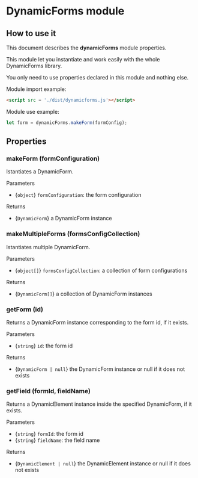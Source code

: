 # DynamicForms module
## How to use it
This document describes the **dynamicForms** module properties.

This module let you instantiate and work easily with the whole DynamicForms library.

You only need to use properties declared in this module and nothing else.

Module import example:
```html
<script src = './dist/dynamicforms.js'></script>
```

Module use example:
```javascript
let form = dynamicForms.makeForm(formConfig);
```
## Properties

### makeForm (formConfiguration)
Istantiates a DynamicForm.

Parameters
- {`object`} `formConfiguration`: the form configuration

Returns
- {`DynamicForm`} a DynamicForm instance

### makeMultipleForms (formsConfigCollection)
Istantiates multiple DynamicForm.

Parameters
- {`object[]`} `formsConfigCollection`: a collection of form configurations

Returns
- {`DynamicForm[]`} a collection of DynamicForm instances

### getForm (id)
Returns a DynamicForm instance corresponding to the form id, if it exists.

Parameters
- {`string`} `id`: the form id

Returns
- {`DynamicForm | null`} the DynamicForm instance or null if it does not exists

### getField (formId, fieldName)
Returns a DynamicElement instance inside the specified DynamicForm, if it exists.

Parameters
- {`string`} `formId`: the form id
- {`string`} `fieldName`: the field name

Returns
- {`DynamicElement | null`} the DynamicElement instance or null if it does not exists